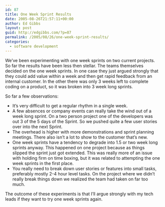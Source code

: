 ```yaml
---
id: 87
title: One Week Sprint Results
date: 2005-08-26T21:57:11+00:00
author: Ed Gibbs
layout: post
guid: http://edgibbs.com/?p=87
permalink: /2005/08/26/one-week-sprint-results/
categories:
  - software development
---
```

We&#8217;ve been experimenting with one week sprints on two current projects. So far the results have been less then stellar. The teams themselves decided on the one week sprints. In one case they just argued strongly that they could add value within a week and then get rapid feedback from an internal customer. In the other there was only 3 weeks left to complete coding on a product, so it was broken into 3 week long sprints.

So far a few observations:

  * It&#8217;s very difficult to get a regular rhythm in a single week.
  * A few absences or company events can really take the wind out of a week long sprint. On a two person project one of the developers was out 3 of the 5 days of the Sprint. So we pushed quite a few user stories over into the next Sprint.
  * The overhead is higher with more demonstrations and sprint planning meetings. There also isn&#8217;t a lot to show to the customer that&#8217;s new.
  * One week sprints have a tendency to degrade into 1.5 or two week long sprints anyway. This happened on one project because as things slipped the sprint just got extended. This was really more of an issue with holding firm on time boxing, but it was related to attempting the one week sprints in the first place.
  * You really need to break down user stories or features into small tasks, preferably mostly 2-4 hour level tasks. On the project where we didn&#8217;t really break things down we realized the team had taken on far too much.

The outcome of these experiments is that I&#8217;ll argue strongly with my tech leads if they want to try one week sprints again.